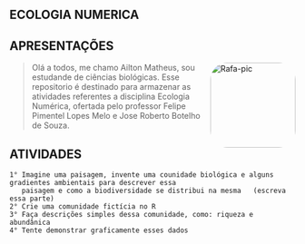 
## ECOLOGIA NUMERICA  


## APRESENTAÇÕES
<img align="right" alt="Rafa-pic" height="150" style="border-radius:30px;" src="https://c.tenor.com/APz9XLzrM9YAAAAC/trust-the-force-yoda.gif">

> Olá a todos, me chamo Ailton Matheus, sou estudande de ciências biológicas. Esse repositorio é destinado para armazenar as atividades referentes a disciplina Ecologia Numérica, ofertada pelo professor Felipe Pimentel Lopes Melo e Jose Roberto Botelho de Souza.


## ATIVIDADES

```
1° Imagine uma paisagem, invente uma counidade biológica e alguns gradientes ambientais para descrever essa 
   paisagem e como a biodiversidade se distribui na mesma   (escreva essa parte)
2° Crie uma comunidade fictícia no R
3° Faça descrições simples dessa comunidade, como: riqueza e abundânica
4° Tente demonstrar graficamente esses dados
```
